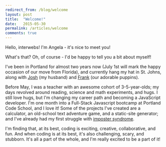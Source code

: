```yaml
---
redirect_from: /blog/welcome
layout: post
title:  "Welcome!"
date:   2015-05-30
permalink: /articles/welcome
comments: true
---
```


Hello, interwebs! I'm Angela - it's nice to meet you!

What's that? Oh, of course - I'd be happy to tell you a bit about myself!

I've been in Portland for almost two years now (July 1st will mark the happy occasion of our move from Florida), and currently hang my hat in St. Johns, along with [Josh](http://joshriggs.net/) (my husband) and [Frank](https://instagram.com/p/sL96HQFL82/) (our adorable puppins).

Before May, I was a teacher with an awesome cohort of 3-5-year-olds; my days revolved around reading, science and math experiments, and hugs. I still love hugs, but I'm changing my career path and becoming a JavaScript developer. I'm one month into a Full-Stack Javascript bootcamp at Portland Code School, and I love it! Some of the projects I've created are a calculator, an old-school text adventure game, and a static-site generator; and I've already had my first struggle with [imposter syndrome](https://storify.com/angelariggs/imposter-syndrome).

I'm finding that, at its best, coding is exciting, creative, collaborative, and fun. And when coding is at its best, it's also challenging, scary, and stubborn. It's all a part of the whole, and I'm really excited to be a part of it!

